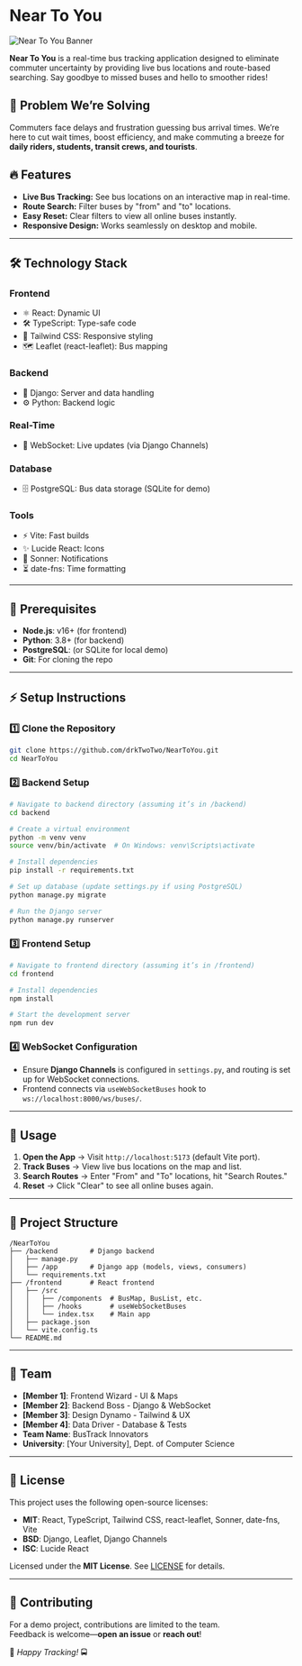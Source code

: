 # Near To You

![Near To You Banner](#) 

**Near To You** is a real-time bus tracking application designed to eliminate commuter uncertainty by providing live bus locations and route-based searching. Say goodbye to missed buses and hello to smoother rides!

## 🚀 Problem We’re Solving

Commuters face delays and frustration guessing bus arrival times. We’re here to cut wait times, boost efficiency, and make commuting a breeze for **daily riders, students, transit crews, and tourists**.

## 🔥 Features

- **Live Bus Tracking:** See bus locations on an interactive map in real-time.
- **Route Search:** Filter buses by "from" and "to" locations.
- **Easy Reset:** Clear filters to view all online buses instantly.
- **Responsive Design:** Works seamlessly on desktop and mobile.

---

## 🛠 Technology Stack

### **Frontend**
- ⚛️ React: Dynamic UI
- 🛠 TypeScript: Type-safe code
- 🎨 Tailwind CSS: Responsive styling
- 🗺 Leaflet (react-leaflet): Bus mapping

### **Backend**
- 🐍 Django: Server and data handling
- ⚙️ Python: Backend logic

### **Real-Time**
- 🔗 WebSocket: Live updates (via Django Channels)

### **Database**
- 🗄 PostgreSQL: Bus data storage (SQLite for demo)

### **Tools**
- ⚡ Vite: Fast builds
- ✨ Lucide React: Icons
- 🔔 Sonner: Notifications
- ⏳ date-fns: Time formatting

---

## 📌 Prerequisites

- **Node.js**: v16+ (for frontend)
- **Python**: 3.8+ (for backend)
- **PostgreSQL**: (or SQLite for local demo)
- **Git**: For cloning the repo

---

## ⚡ Setup Instructions

### **1️⃣ Clone the Repository**
```sh
git clone https://github.com/drkTwoTwo/NearToYou.git
cd NearToYou
```

### **2️⃣ Backend Setup**
```sh
# Navigate to backend directory (assuming it’s in /backend)
cd backend

# Create a virtual environment
python -m venv venv
source venv/bin/activate  # On Windows: venv\Scripts\activate

# Install dependencies
pip install -r requirements.txt

# Set up database (update settings.py if using PostgreSQL)
python manage.py migrate

# Run the Django server
python manage.py runserver
```

### **3️⃣ Frontend Setup**
```sh
# Navigate to frontend directory (assuming it’s in /frontend)
cd frontend

# Install dependencies
npm install

# Start the development server
npm run dev
```

### **4️⃣ WebSocket Configuration**
- Ensure **Django Channels** is configured in `settings.py`, and routing is set up for WebSocket connections.
- Frontend connects via `useWebSocketBuses` hook to `ws://localhost:8000/ws/buses/`.

---

## 🎯 Usage

1. **Open the App** → Visit `http://localhost:5173` (default Vite port).
2. **Track Buses** → View live bus locations on the map and list.
3. **Search Routes** → Enter "From" and "To" locations, hit "Search Routes."
4. **Reset** → Click "Clear" to see all online buses again.

---

## 📂 Project Structure
```
/NearToYou
├── /backend        # Django backend
│   ├── manage.py
│   ├── /app        # Django app (models, views, consumers)
│   └── requirements.txt
├── /frontend       # React frontend
│   ├── /src
│   │   ├── /components  # BusMap, BusList, etc.
│   │   ├── /hooks       # useWebSocketBuses
│   │   └── index.tsx    # Main app
│   ├── package.json
│   └── vite.config.ts
└── README.md
```

---

## 👥 Team

- **[Member 1]**: Frontend Wizard - UI & Maps
- **[Member 2]**: Backend Boss - Django & WebSocket
- **[Member 3]**: Design Dynamo - Tailwind & UX
- **[Member 4]**: Data Driver - Database & Tests  
- **Team Name**: BusTrack Innovators  
- **University**: [Your University], Dept. of Computer Science  

---

## 📜 License

This project uses the following open-source licenses:

- **MIT**: React, TypeScript, Tailwind CSS, react-leaflet, Sonner, date-fns, Vite
- **BSD**: Django, Leaflet, Django Channels
- **ISC**: Lucide React

Licensed under the **MIT License**. See [LICENSE](LICENSE) for details.

---

## 🤝 Contributing

For a demo project, contributions are limited to the team.  
Feedback is welcome—**open an issue** or **reach out**!

🚀 *Happy Tracking!* 🚍

